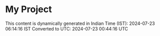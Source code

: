 # My Project

This content is dynamically generated in Indian Time (IST): 2024-07-23 06:14:16 IST
Converted to UTC: 2024-07-23 00:44:16 UTC
